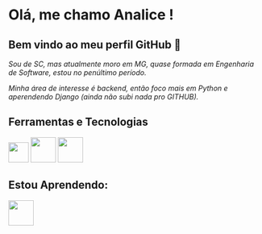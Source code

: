 # Olá, me chamo Analice ! 
## Bem vindo ao meu perfil GitHub 👋

*Sou de SC, mas atualmente moro em MG, quase formada em Engenharia de Software, estou no penúltimo período.*

*Minha área de interesse é backend, então foco mais em Python e aperendendo Django (ainda não subi nada pro GITHUB).*

## Ferramentas e Tecnologias

<img src="https://cdn.jsdelivr.net/gh/devicons/devicon@latest/icons/visualstudio/visualstudio-original.svg" width="40" height="40" />

<img src="https://cdn.jsdelivr.net/gh/devicons/devicon@latest/icons/python/python-original-wordmark.svg" width="50" height="50" />

<img src="https://cdn.jsdelivr.net/gh/devicons/devicon@latest/icons/github/github-original.svg" width="50" height="50" />



## Estou Aprendendo:

<img src="https://cdn.jsdelivr.net/gh/devicons/devicon@latest/icons/django/django-plain-wordmark.svg" width="50" height="50" />


